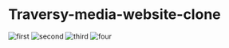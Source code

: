 # Traversy-media-website-clone
![first](https://user-images.githubusercontent.com/60541172/182013731-c07dc522-a510-4e11-a600-135e3b36435e.png)
![second](https://user-images.githubusercontent.com/60541172/182013740-c7c28980-702f-4c43-9917-9f822b5ba9ac.png)
![third](https://user-images.githubusercontent.com/60541172/182013742-62b70394-f968-4c81-ae34-36f3cb6b2da6.png)
![four](https://user-images.githubusercontent.com/60541172/182013746-bcff98ca-4d66-4eb1-82b2-1185afe3ea1b.png)
